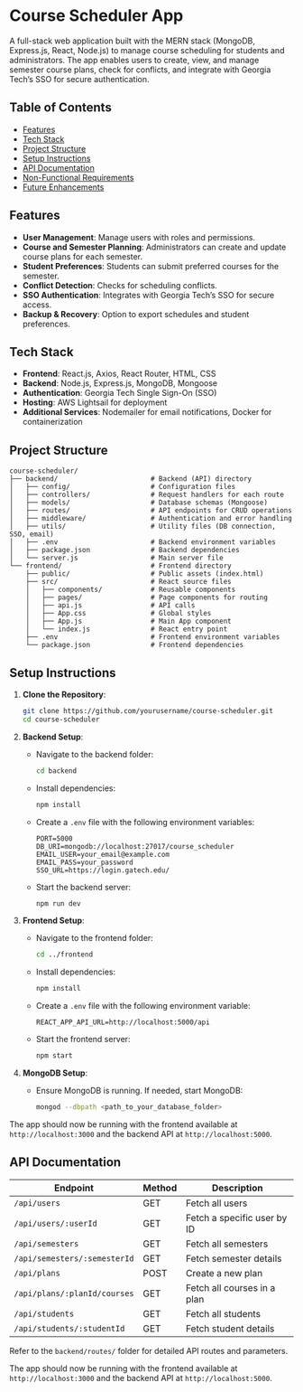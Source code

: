 # Course Scheduler App

A full-stack web application built with the MERN stack (MongoDB, Express.js, React, Node.js) to manage course scheduling for students and administrators. The app enables users to create, view, and manage semester course plans, check for conflicts, and integrate with Georgia Tech’s SSO for secure authentication.

## Table of Contents

- [Features](#features)
- [Tech Stack](#tech-stack)
- [Project Structure](#project-structure)
- [Setup Instructions](#setup-instructions)
- [API Documentation](#api-documentation)
- [Non-Functional Requirements](#non-functional-requirements)
- [Future Enhancements](#future-enhancements)

## Features

- **User Management**: Manage users with roles and permissions.
- **Course and Semester Planning**: Administrators can create and update course plans for each semester.
- **Student Preferences**: Students can submit preferred courses for the semester.
- **Conflict Detection**: Checks for scheduling conflicts.
- **SSO Authentication**: Integrates with Georgia Tech’s SSO for secure access.
- **Backup & Recovery**: Option to export schedules and student preferences.

## Tech Stack

- **Frontend**: React.js, Axios, React Router, HTML, CSS
- **Backend**: Node.js, Express.js, MongoDB, Mongoose
- **Authentication**: Georgia Tech Single Sign-On (SSO)
- **Hosting**: AWS Lightsail for deployment
- **Additional Services**: Nodemailer for email notifications, Docker for containerization

## Project Structure

```
course-scheduler/
├── backend/                       # Backend (API) directory
│   ├── config/                    # Configuration files
│   ├── controllers/               # Request handlers for each route
│   ├── models/                    # Database schemas (Mongoose)
│   ├── routes/                    # API endpoints for CRUD operations
│   ├── middleware/                # Authentication and error handling
│   ├── utils/                     # Utility files (DB connection, SSO, email)
│   ├── .env                       # Backend environment variables
│   ├── package.json               # Backend dependencies
│   └── server.js                  # Main server file
└── frontend/                      # Frontend directory
    ├── public/                    # Public assets (index.html)
    ├── src/                       # React source files
    │   ├── components/            # Reusable components
    │   ├── pages/                 # Page components for routing
    │   ├── api.js                 # API calls
    │   ├── App.css                # Global styles
    │   ├── App.js                 # Main App component
    │   └── index.js               # React entry point
    ├── .env                       # Frontend environment variables
    └── package.json               # Frontend dependencies
```

## Setup Instructions

1. **Clone the Repository**:
   ```bash
   git clone https://github.com/yourusername/course-scheduler.git
   cd course-scheduler
   ```

2. **Backend Setup**:
   - Navigate to the backend folder:
     ```bash
     cd backend
     ```
   - Install dependencies:
     ```bash
     npm install
     ```
   - Create a `.env` file with the following environment variables:
     ```plaintext
     PORT=5000
     DB_URI=mongodb://localhost:27017/course_scheduler
     EMAIL_USER=your_email@example.com
     EMAIL_PASS=your_password
     SSO_URL=https://login.gatech.edu/
     ```
   - Start the backend server:
     ```bash
     npm run dev
     ```

3. **Frontend Setup**:
   - Navigate to the frontend folder:
     ```bash
     cd ../frontend
     ```
   - Install dependencies:
     ```bash
     npm install
     ```
   - Create a `.env` file with the following environment variable:
     ```plaintext
     REACT_APP_API_URL=http://localhost:5000/api
     ```
   - Start the frontend server:
     ```bash
     npm start
     ```

4. **MongoDB Setup**:
   - Ensure MongoDB is running. If needed, start MongoDB:
     ```bash
     mongod --dbpath <path_to_your_database_folder>
     ```

The app should now be running with the frontend available at `http://localhost:3000` and the backend API at `http://localhost:5000`.

## API Documentation

| Endpoint                        | Method | Description                      |
|---------------------------------|--------|----------------------------------|
| `/api/users`                    | GET    | Fetch all users                  |
| `/api/users/:userId`            | GET    | Fetch a specific user by ID      |
| `/api/semesters`                | GET    | Fetch all semesters              |
| `/api/semesters/:semesterId`    | GET    | Fetch semester details           |
| `/api/plans`                    | POST   | Create a new plan                |
| `/api/plans/:planId/courses`    | GET    | Fetch all courses in a plan      |
| `/api/students`                 | GET    | Fetch all students               |
| `/api/students/:studentId`      | GET    | Fetch student details            |

Refer to the `backend/routes/` folder for detailed API routes and parameters.

The app should now be running with the frontend available at `http://localhost:3000` and the backend API at `http://localhost:5000`.
